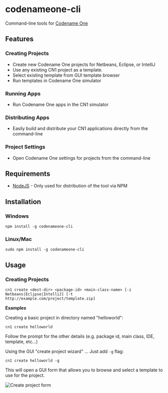 # codenameone-cli
Command-line tools for [Codename One](http://wwww.codenameone.com)

## Features

### Creating Projects

* Create new Codename One projects for Netbeans, Eclipse, or IntelliJ
* Use any existing CN1 project as a template.
* Select existing template from GUI template browser
* Run templates in Codename One simulator

### Running Apps

* Run Codename One apps in the CN1 simulator

### Distributing Apps

* Easily build and distribute your CN1 applications directly from the command-line

### Project Settings

* Open Codename One settings for projects from the command-line

## Requirements

* [NodeJS](https://nodejs.org/en/) - Only used for distribution of the tool via NPM

## Installation

### Windows

~~~~
npm install -g codenameone-cli
~~~~

### Linux/Mac

~~~~
sudo npm install -g codenameone-cli
~~~~

## Usage

### Creating Projects

~~~~
cn1 create <dest-dir> <package-id> <main-class-name> [-i Netbeans|Eclipse|IntelliJ] [-t http://example.com/project/template.zip]
~~~~

**Examples**

Creating a basic project in directory named "helloworld":

~~~~
cn1 create helloworld
~~~~

Follow the prompt for the other details (e.g. package id, main class, IDE, template, etc...)

Using the GUI "create project wizard" ...  Just add `-g` flag:

~~~~
cn1 create helloworld -g
~~~~

This will open a GUI form that allows you to browse and select a template to use for the project.

![Create project form](https://raw.githubusercontent.com/wiki/shannah/codenameone-cli/images/create-project-form.png)



